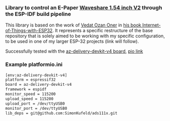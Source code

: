 ### Library to control an E-Paper [Waveshare 1.54 inch V2](https://www.waveshare.com/wiki/1.54inch_e-Paper_Module)  through the ESP-IDF build pipeline
This library is based on the work of [Vedat Ozan Oner](https://github.com/ozanoner) in
[his book Internet-of-Things-with-ESP32](https://github.com/PacktPublishing/Internet-of-Things-with-ESP32).
It represents a specific restructure of the base repository that is solely aimed to be working with my specific configuration, to be used in one of my larger ESP-32 projects (link will follow).

Successfully tested with the [az-delivery-devkit-v4 board](https://www.az-delivery.de/en/products/esp32-developmentboard),
[pio link](https://docs.platformio.org/en/latest/boards/espressif32/az-delivery-devkit-v4.html#board-espressif32-az-delivery-devkit-v4)

### Example platformio.ini
```bash
[env:az-delivery-devkit-v4]
platform = espressif32
board = az-delivery-devkit-v4
framework = espidf
monitor_speed = 115200
upload_speed = 115200
upload_port = /dev/ttyUSB0
monitor_port = /dev/ttyUSB0
lib_deps = git@github.com:SimonKufeld/ads111x.git
```

